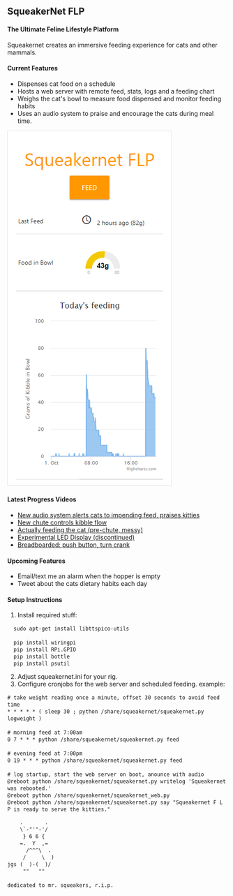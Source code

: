 ## SqueakerNet FLP
#### The Ultimate Feline Lifestyle Platform

Squeakernet creates an immersive feeding experience for cats and other mammals.

#### Current Features

- Dispenses cat food on a schedule
- Hosts a web server with remote feed, stats, logs and a feeding chart
- Weighs the cat's bowl to measure food dispensed and monitor feeding habits
- Uses an audio system to praise and encourage the cats during meal time.

![screenshot](readme/screenshot.png)

#### Latest Progress Videos
- [New audio system alerts cats to impending feed, praises kitties](https://youtu.be/5Koy1ZGwy_Q)
- [New chute controls kibble flow](https://www.instagram.com/p/BmBhocHgJdD/)
- [Actually feeding the cat (pre-chute, messy)](https://www.instagram.com/p/Bl_AyjBFyaL/)
- [Experimental LED Display (discontinued)](https://youtu.be/koqxneu9SLM)
- [Breadboarded: push button, turn crank](https://youtu.be/f9sUizPjpKM)

#### Upcoming Features
- Email/text me an alarm when the hopper is empty
- Tweet about the cats dietary habits each day

#### Setup Instructions
1. Install required stuff:
```
  sudo apt-get install libttspico-utils

  pip install wiringpi
  pip install RPi.GPIO
  pip install bottle
  pip install psutil
```

2. Adjust squeakernet.ini for your rig.
3. Configure cronjobs for the web server and scheduled feeding. example:
```
# take weight reading once a minute, offset 30 seconds to avoid feed time
* * * * * ( sleep 30 ; python /share/squeakernet/squeakernet.py logweight )

# morning feed at 7:00am
0 7 * * * python /share/squeakernet/squeakernet.py feed

# evening feed at 7:00pm
0 19 * * * python /share/squeakernet/squeakernet.py feed

# log startup, start the web server on boot, anounce with audio
@reboot python /share/squeakernet/squeakernet.py writelog 'Squeakernet was rebooted.'
@reboot python /share/squeakernet/squeakernet_web.py
@reboot python /share/squeakernet/squeakernet.py say "Squeakernet F L P is ready to serve the kitties."
```

```
    .       .         
    \`-"'"-'/
     } 6 6 {    
    =.  Y  ,=   
      /^^^\  .
     /     \  )           
jgs (  )-(  )/ 
     ""   ""

dedicated to mr. squeakers, r.i.p.
```
